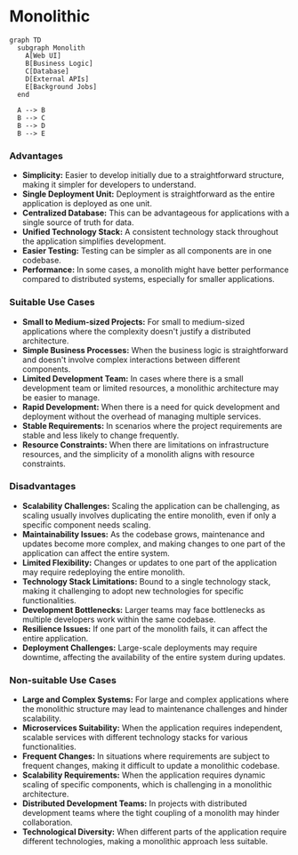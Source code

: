 # Monolithic

```mermaid fullWidth="true"
graph TD
  subgraph Monolith
    A[Web UI]
    B[Business Logic]
    C[Database]
    D[External APIs]
    E[Background Jobs]
  end

  A --> B
  B --> C
  B --> D
  B --> E
```

### Advantages

* **Simplicity:** Easier to develop initially due to a straightforward structure, making it simpler for developers to understand.
* **Single Deployment Unit:** Deployment is straightforward as the entire application is deployed as one unit.
* **Centralized Database:** This can be advantageous for applications with a single source of truth for data.
* **Unified Technology Stack:** A consistent technology stack throughout the application simplifies development.
* **Easier Testing:** Testing can be simpler as all components are in one codebase.
* **Performance:** In some cases, a monolith might have better performance compared to distributed systems, especially for smaller applications.

### **Suitable Use Cases**

* **Small to Medium-sized Projects:** For small to medium-sized applications where the complexity doesn't justify a distributed architecture.
* **Simple Business Processes:** When the business logic is straightforward and doesn't involve complex interactions between different components.
* **Limited Development Team:** In cases where there is a small development team or limited resources, a monolithic architecture may be easier to manage.
* **Rapid Development:** When there is a need for quick development and deployment without the overhead of managing multiple services.
* **Stable Requirements:** In scenarios where the project requirements are stable and less likely to change frequently.
* **Resource Constraints:** When there are limitations on infrastructure resources, and the simplicity of a monolith aligns with resource constraints.

### Disadvantages

* **Scalability Challenges:** Scaling the application can be challenging, as scaling usually involves duplicating the entire monolith, even if only a specific component needs scaling.
* **Maintainability Issues:** As the codebase grows, maintenance and updates become more complex, and making changes to one part of the application can affect the entire system.
* **Limited Flexibility:** Changes or updates to one part of the application may require redeploying the entire monolith.
* **Technology Stack Limitations:** Bound to a single technology stack, making it challenging to adopt new technologies for specific functionalities.
* **Development Bottlenecks:** Larger teams may face bottlenecks as multiple developers work within the same codebase.
* **Resilience Issues:** If one part of the monolith fails, it can affect the entire application.
* **Deployment Challenges:** Large-scale deployments may require downtime, affecting the availability of the entire system during updates.

### **Non-suitable Use Cases**

* **Large and Complex Systems:** For large and complex applications where the monolithic structure may lead to maintenance challenges and hinder scalability.
* **Microservices Suitability:** When the application requires independent, scalable services with different technology stacks for various functionalities.
* **Frequent Changes:** In situations where requirements are subject to frequent changes, making it difficult to update a monolithic codebase.
* **Scalability Requirements:** When the application requires dynamic scaling of specific components, which is challenging in a monolithic architecture.
* **Distributed Development Teams:** In projects with distributed development teams where the tight coupling of a monolith may hinder collaboration.
* **Technological Diversity:** When different parts of the application require different technologies, making a monolithic approach less suitable.
